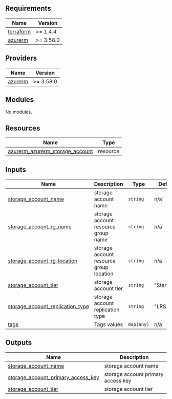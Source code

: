 
<!-- BEGIN_TF_DOCS -->

## Requirements

| Name                                                                     | Version   |
| ------------------------------------------------------------------------ | --------- |
| <a name="requirement_terraform"></a> [terraform](#requirement_terraform) | >= 1.4.4  |
| <a name="requirement_azurerm"></a> [azurerm](#requirement_azurerm)       | >= 3.58.0 |

## Providers

| Name                                                         | Version   |
| ------------------------------------------------------------ | --------- |
| <a name="provider_azurerm"></a> [azurerm](#provider_azurerm) | >= 3.58.0 |

## Modules

No modules.

## Resources

| Name                                                                                                                                                    | Type     |
| ------------------------------------------------------------------------------------------------------------------------------------------------------- | -------- |
| [azurerm_azurerm_storage_account](https://registry.terraform.io/providers/hashicorp/azurerm/latest/docs/resources/storage_account) | resource |

## Inputs

| Name                                                                     | Description                | Type       | Default   | Required |
| ------------------------------------------------------------------------ | -------------------------- | ---------- | --------- | :------: |
| <a name="input_storage_account_name"></a> [storage_account_name](#input_storage_account_name)    | storage account name                | `string`   | n/a`    |    yes    |
| <a name="input_storage_account_rg_name"></a> [storage_account_rg_name](#input_storage_account_rg_name) | storage account resource group name              | `string`   | n/a      |   yes    |
| <a name="input_storage_account_rg_location"></a> [storage_account_rg_location](#input_storage_account_rg_location) | storage account resource group location  | `string`   | n/a       |   yes    |
| <a name="input_storage_account_tier"></a> [storage_account_tier](#input_storage_account_tier)  | storage account tier | `string`   | "Standard"       |   no    |
| <a name="input_storage_account_replication_type"></a> [storage_account_replication_type](#input_storage_account_replication_type)                   | storage account replication type | `string`   | "LRS"       |   no    |
| <a name="input_tags"></a> [tags](#input_tags)                            | Tags values                | `map(any)` | n/a       |   yes    |


## Outputs

| Name                                                                       | Description          |
| -------------------------------------------------------------------------- | -------------------- |
| <a name="output_storage_account_name"></a> [storage_account_name](#output_storage_account_name) | storage account name |
| <a name="output_storage_account_primary_access_key"></a> [storage_account_primary_access_key](#output_storage_account_primary_access_key)                   | storage account primary access key      |
| <a name="output_storage_account_tier"></a> [storage_account_tier](#output_storage_account_tier)             | storage account tier     |

<!-- END_TF_DOCS -->
